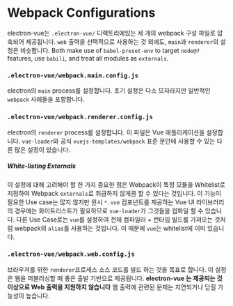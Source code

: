 # Webpack Configurations

electron-vue는 `.electron-vue/` 디렉토리에있는 세 개의 webpack 구성 파일로 압축되어 제공됩니다. `web` 출력을 선택적으로 사용하는 것 외에도, `main`과 `renderer`의 설정은 비슷합니다. Both make use of `babel-preset-env` to target `node@7` features, use `babili`, and treat all modules as `externals`.

### `.electron-vue/webpack.main.config.js`

electron의 `main` process를 설정합니다. 초기 설정은 다소 모자라지만 일반적인 `webpack` 사례들을 포함합니다.

### `.electron-vue/webpack.renderer.config.js`

electron의 `renderer` process를 설정합니다. 이 파일은 Vue 애플리케이션을 설정합니다. `vue-loader`와 공식 `vuejs-templates/webpack` 표준 문안에 사용할 수 있는 다른 많은 설정이 있습니다.

##### White-listing Externals

이 설정에 대해 고려해야 할 한 가지 중요한 점은 Webpack이 특정 모듈을 Whitelist로 지정하여 Webpack `externals`로 취급하지 않게끔 할 수 있다는 것입니다. 이 기능이 필요한 Use case는 많지 않지만 원시 `*.vue` 컴포넌트를 제공하는 Vue UI 라이브러리의 경우에는 화이트리스트가 필요하므로 `vue-loader`가 그것들을 컴파일 할 수 있습니다. 다른 Use Case로는 `vue`를 설정하여 전체 컴파일러 + 런타임 빌드를 가져오는 것처럼 webpack의 `alias`를 사용하는 것입니다. 이 때문에 `vue`는 whitelist에 이미 있습니다.

### `.electron-vue/webpack.web.config.js`

브라우저를 위한 `renderer`프로세스 소스 코드를 빌드 하는 것을 목표로 합니다. 이 설정은 웹을 퍼블리싱할 때 좋은 출발 기반으로 제공됩니다. **electron-vue 는 제공되는 것 이상으로 Web 출력을 지원하지 않습니다** 웹 출력에 관련된 문제는 지연되거나 닫힐 가능성이 높습니다.

